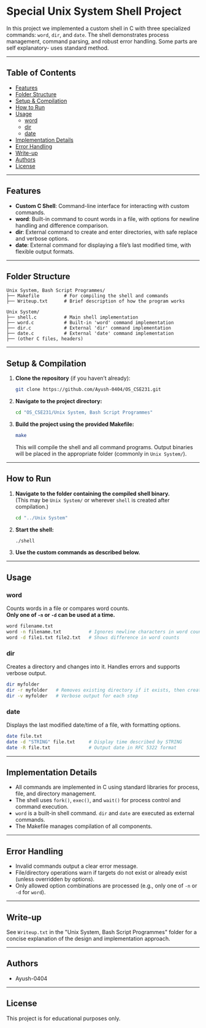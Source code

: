 # Special Unix System Shell Project

In this project we implemented a custom shell in C with three specialized commands: `word`, `dir`, and `date`. The shell demonstrates process management, command parsing, and robust error handling. Some parts are self explanatory- uses standard method.

---

## Table of Contents

- [Features](#features)
- [Folder Structure](#folder-structure)
- [Setup & Compilation](#setup--compilation)
- [How to Run](#how-to-run)
- [Usage](#usage)
  - [word](#word)
  - [dir](#dir)
  - [date](#date)
- [Implementation Details](#implementation-details)
- [Error Handling](#error-handling)
- [Write-up](#write-up)
- [Authors](#authors)
- [License](#license)

---

## Features

- **Custom C Shell**: Command-line interface for interacting with custom commands.
- **word**: Built-in command to count words in a file, with options for newline handling and difference comparison.
- **dir**: External command to create and enter directories, with safe replace and verbose options.
- **date**: External command for displaying a file’s last modified time, with flexible output formats.

---

## Folder Structure

```
Unix System, Bash Script Programmes/
├── Makefile         # For compiling the shell and commands
├── Writeup.txt      # Brief description of how the program works

Unix System/
├── shell.c          # Main shell implementation
├── word.c           # Built-in 'word' command implementation
├── dir.c            # External 'dir' command implementation
├── date.c           # External 'date' command implementation
├── (other C files, headers)
```

---

## Setup & Compilation

1. **Clone the repository** (if you haven’t already):

    ```sh
    git clone https://github.com/Ayush-0404/OS_CSE231.git
    ```

2. **Navigate to the project directory:**

    ```sh
    cd "OS_CSE231/Unix System, Bash Script Programmes"
    ```

3. **Build the project using the provided Makefile:**

    ```sh
    make
    ```

    This will compile the shell and all command programs. Output binaries will be placed in the appropriate folder (commonly in `Unix System/`).

---

## How to Run

1. **Navigate to the folder containing the compiled shell binary.**  
   (This may be `Unix System/` or wherever `shell` is created after compilation.)

    ```sh
    cd "../Unix System"
    ```

2. **Start the shell:**

    ```sh
    ./shell
    ```

3. **Use the custom commands as described below.**

---

## Usage

### word

Counts words in a file or compares word counts.  
**Only one of `-n` or `-d` can be used at a time.**

```sh
word filename.txt
word -n filename.txt          # Ignores newline characters in word count
word -d file1.txt file2.txt   # Shows difference in word counts
```

### dir

Creates a directory and changes into it. Handles errors and supports verbose output.

```sh
dir myfolder
dir -r myfolder   # Removes existing directory if it exists, then creates it
dir -v myfolder   # Verbose output for each step
```

### date

Displays the last modified date/time of a file, with formatting options.

```sh
date file.txt
date -d "STRING" file.txt     # Display time described by STRING
date -R file.txt              # Output date in RFC 5322 format
```

---

## Implementation Details

- All commands are implemented in C using standard libraries for process, file, and directory management.
- The shell uses `fork()`, `exec()`, and `wait()` for process control and command execution.
- `word` is a built-in shell command. `dir` and `date` are executed as external commands.
- The Makefile manages compilation of all components.

---

## Error Handling

- Invalid commands output a clear error message.
- File/directory operations warn if targets do not exist or already exist (unless overridden by options).
- Only allowed option combinations are processed (e.g., only one of `-n` or `-d` for `word`).

---

## Write-up

See `Writeup.txt` in the "Unix System, Bash Script Programmes" folder for a concise explanation of the design and implementation approach.

---

## Authors

- Ayush-0404

---

## License

This project is for educational purposes only.

